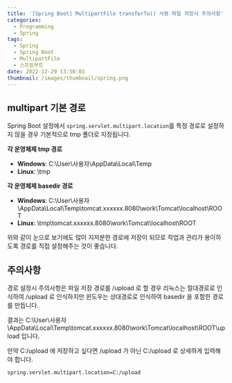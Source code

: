 ```yaml
---
title: '[Spring Boot] MultipartFile transferTo() 사용 파일 저장시 주의사항'
categories:
  - Programming
  - Spring
tags:
  - Spring
  - Spring Boot
  - MultipartFile
  - 스프링부트
date: 2022-12-29 13:50:03
thumbnail: /images/thumbnail/spring.png
---
```


## multipart 기본 경로

Spring Boot 설정에서 `spring.servlet.multipart.location`를 특정 경로로 설정하지 않을 경우 기본적으로 tmp 폴더로 지정됩니다.

**각 운영체제 tmp 경로**

- **Windows**: C:\User\사용자\AppData\Local\Temp
- **Linux**: \tmp

**각 운영체제 basedir 경로**

- **Windows**: C:\User\사용자\AppData\Local\Temp\tomcat.xxxxxx.8080\work\Tomcat\localhost\ROOT
- **Linux**: \tmp\tomcat.xxxxxx.8080\work\Tomcat\localhost\ROOT

위와 같이 눈으로 보기에도 많이 지저분한 경로에 저장이 되므로 작업과 관리가 용이하도록 경로를 직접 설정해주는 것이 좋습니다.

## 주의사항

경로 설정시 주의사항은 파일 저장 경로를 /upload 로 할 경우 리눅스는 절대경로로 인식하여 /upload 로 인식하지만 윈도우는 상대경로로 인식하여 basedir 을 포함한 경로를 만듭니다.

결과는 C:\User\사용자\AppData\Local\Temp\tomcat.xxxxxx.8080\work\Tomcat\localhost\ROOT\upload 입니다.

만약 C:/upload 에 저장하고 싶다면 /upload 가 아닌 C:/upload 로 상세하게 입력해야 합니다.

```xml
spring.servlet.multipart.location=C:/upload
```
